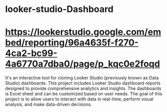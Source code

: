 # looker-studio-Dashboard
# https://lookerstudio.google.com/embed/reporting/96a4635f-f270-4ca2-bc99-4a6770a7dba0/page/p_kqc0e2foqd
It's an interactive tool for cloning Looker Studio (previously known as Data Studio) dashboards.
This project includes Looker Studio dashboard reports designed to provide comprehensive analytics and insights. The dashboards is Excel sheet and can be customized based on user needs.
The goal of this project is to allow users to interact with data in real-time, perform visual analysis, and make data-driven decisions.
